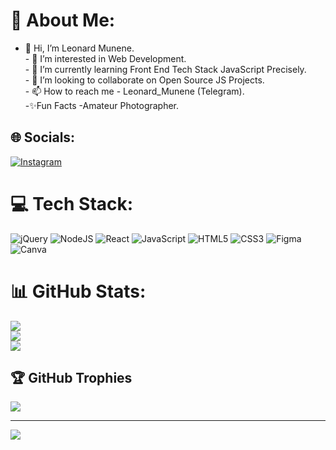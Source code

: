 # 💫 About Me:
- 👋 Hi, I’m Leonard Munene.<br>- 👀 I’m interested in Web Development.<br>- 🌱 I’m currently learning Front End Tech Stack JavaScript Precisely.<br>- 💞️ I’m looking to collaborate on Open Source JS Projects.<br>- 📫 How to reach me - Leonard_Munene (Telegram).<br>-✨Fun Facts -Amateur Photographer.


## 🌐 Socials:
[![Instagram](https://img.shields.io/badge/Instagram-%23E4405F.svg?logo=Instagram&logoColor=white)](https://instagram.com/_leon_munene) 


# 💻 Tech Stack:
![jQuery](https://img.shields.io/badge/jquery-%230769AD.svg?style=for-the-badge&logo=jquery&logoColor=white) ![NodeJS](https://img.shields.io/badge/node.js-6DA55F?style=for-the-badge&logo=node.js&logoColor=white) ![React](https://img.shields.io/badge/react-%2320232a.svg?style=for-the-badge&logo=react&logoColor=%2361DAFB) ![JavaScript](https://img.shields.io/badge/javascript-%23323330.svg?style=for-the-badge&logo=javascript&logoColor=%23F7DF1E) ![HTML5](https://img.shields.io/badge/html5-%23E34F26.svg?style=for-the-badge&logo=html5&logoColor=white) ![CSS3](https://img.shields.io/badge/css3-%231572B6.svg?style=for-the-badge&logo=css3&logoColor=white) 	![Figma](https://img.shields.io/badge/figma-%23F24E1E.svg?style=for-the-badge&logo=figma&logoColor=white) ![Canva](https://img.shields.io/badge/Canva-%2300C4CC.svg?style=for-the-badge&logo=Canva&logoColor=white)
# 📊 GitHub Stats:
![](https://github-readme-stats.vercel.app/api?username=LeonardMunene&theme=dark&hide_border=false&include_all_commits=false&count_private=false)<br/>
![](https://github-readme-streak-stats.herokuapp.com/?user=LeonardMunene&theme=dark&hide_border=false)<br/>
![](https://github-readme-stats.vercel.app/api/top-langs/?username=LeonardMunene&theme=dark&hide_border=false&include_all_commits=false&count_private=false&layout=compact)

## 🏆 GitHub Trophies
![](https://github-profile-trophy.vercel.app/?username=LeonardMunene&theme=radical&no-frame=false&no-bg=true&margin-w=4)

---
[![](https://visitcount.itsvg.in/api?id=LeonardMunene&icon=0&color=0)](https://visitcount.itsvg.in)

<!-- Proudly created with GPRM ( https://gprm.itsvg.in ) -->
